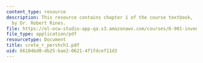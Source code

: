 ```yaml
---
content_type: resource
description: This resource contains chapter 1 of the course textbook, 'Create or Perish',
  by Dr. Robert Rines.
file: https://ol-ocw-studio-app-qa.s3.amazonaws.com/courses/6-901-inventions-and-patents-fall-2005/66104bd0db25bae206214f1fdcef11d3_crete_r_pershch1.pdf
file_type: application/pdf
resourcetype: Document
title: crete_r_pershch1.pdf
uid: 66104bd0-db25-bae2-0621-4f1fdcef11d3
---
```

